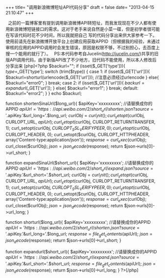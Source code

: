 +++
title= "调用新浪微博短址API代码分享"
draft = false
date= "2013-04-15 21:10:47"
+++

  之前的一篇博客里有提到调用新浪微博API转短址，而我发现现在不少人都有使用新浪微博短链接口的需求。这对于老手来说自然是小菜一碟，但是初学者很可能在写该代码时花不少时间，所以我就把自己 写的代码分享出来供大家参考一下。
  使用前请先在新浪微博开放平台上创建应用获取APPID（但根据我的经验，未通过审核的应用的APPID调用时会发生错误，原因是权限不够，不过别担心，去百度上搜一个能用的就行了）。
  PS:本代码参考自Jucelin(http://jucelin.com/)共享的旧版API调用代码，由于新版API改了不少地方，旧代码不能使用，所以本人修改后分享出来
[php]<?php
$backurl="";
if (isset($_GET['type'])){
	$type=$_GET['type'];
	switch (trim($type))
	{
	case 1:
		if (isset($_GET['url'])){
			$backurl=shorturl(urlencode($_GET['url']));  //注意必须经过urlencode
		}
		else{
			$backurl="error0";
		}
		break;
	case 2:
		if (isset($_GET['url'])){
			$backurl=expandurl($_GET['url']);
		}
		else{
			$backurl="error1";
		}
		break;
	default:
		$backurl="error2";
	}
}
echo $backurl;

function shortenSinaUrl($long_url){
	$apiKey='xxxxxxxxx';    //请替换成你的APPID
	$apiUrl='https://api.weibo.com/2/short_url/shorten.json?source='.$apiKey.'&url_long='.$long_url;
	$curlObj = curl_init();
	curl_setopt($curlObj, CURLOPT_URL, $apiUrl);
	curl_setopt($curlObj, CURLOPT_RETURNTRANSFER, 1);
	curl_setopt($curlObj, CURLOPT_SSL_VERIFYPEER, 0);
	curl_setopt($curlObj, CURLOPT_HEADER, 0);
	curl_setopt($curlObj, CURLOPT_HTTPHEADER, array('Content-type:application/json'));
	$response = curl_exec($curlObj);
	curl_close($curlObj);
	$json = json_decode($response);
	return $json->urls[0]->url_short;
}

function expandSinaUrl($short_url){
	$apiKey='xxxxxxxxx';    //请替换成你的APPID
	$apiUrl='https://api.weibo.com/2/short_url/expand.json?source='.$apiKey.'&url_short='.$short_url;
	$curlObj = curl_init();
	curl_setopt($curlObj, CURLOPT_URL, $apiUrl);
	curl_setopt($curlObj, CURLOPT_RETURNTRANSFER, 1);
	curl_setopt($curlObj, CURLOPT_SSL_VERIFYPEER, 0);
	curl_setopt($curlObj, CURLOPT_HEADER, 0);
	curl_setopt($curlObj, CURLOPT_HTTPHEADER, array('Content-type:application/json'));
	$response = curl_exec($curlObj);
	curl_close($curlObj);
	$json = json_decode($response);
	return $json->urls[0]->url_long;
}


function shorturl($long_url){
	$apiKey='xxxxxxxxx';    //请替换成你的APPID
	$apiUrl='https://api.weibo.com/2/short_url/shorten.json?source='.$apiKey.'&url_long='.$long_url;
	$response = file_get_contents($apiUrl);
	$json = json_decode($response);
	return $json->urls[0]->url_short;
}

function expandurl($short_url){
	$apiKey='xxxxxxxxx';    //请替换成你的APPID
	$apiUrl='https://api.weibo.com/2/short_url/expand.json?source='.$apiKey.'&url_short='.$short_url;
	$response = file_get_contents($apiUrl);
	$json = json_decode($response);
	return $json->urls[0]->url_long;
}
?>[/php]